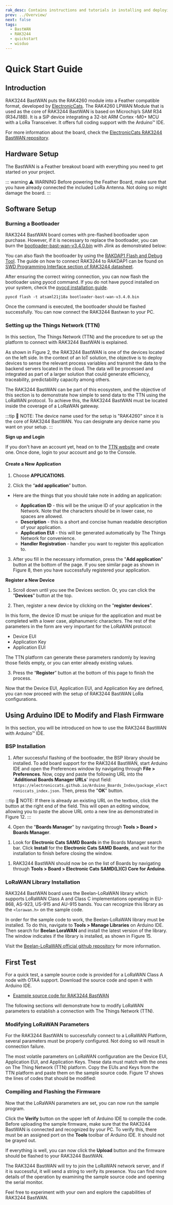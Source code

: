 ```yaml
---
rak_desc: Contains instructions and tutorials in installing and deploying your RAK3244. Instructions are written in a detailed and step-by-step manner for an easier experience in setting up your LoRaWAN Module. 
prev: ../Overview/
next: false
tags:
  - BastWAN
  - RAK3244
  - quickstart
  - wisduo
---
```


# Quick Start Guide

## Introduction

RAK3244 BastWAN puts the RAK4260 module into a Feather compatible format, developed by [ElectronicCats](http://www.electroniccats.com/). The RAK4260 LPWAN Module that is used as the core of RAK3244 BastWAN is based on Microchip’s SAM R34 (R34J18B). It is a SiP device integrating a 32-bit ARM Cortex -M0+ MCU with a LoRa Transceiver. It offers full coding support with the Arduino™ IDE.

For more information about the board, check the [ElectronicCats RAK3244 BastWAN repository](https://github.com/ElectronicCats/Bast-WAN).

## Hardware Setup

The BastWAN is a Feather breakout board with everything you need to get started on your project. 

::: warning ⚠️ WARNING
Before powering the Feather Board, make sure that you have already connected the included LoRa Antenna. Not doing so might damage the board.
:::

## Software Setup

<!-- The board is like below.

<rk-img
  src="/assets/images/wisduo/bastwan/quickstart/bastwan.png"
  width="40%"
  caption="BastWAN Board"
/> -->

### Burning a Bootloader

RAK3244 BastWAN board comes with pre-flashed bootloader upon purchase. However, if it is necessary to replace the bootloader, you can burn the [bootloader-bast-wan-v3.4.0.bin](https://github.com/RAKWireless/Evaluation_Boards/tree/master/RAK4260/Arduino) with Jlink as demonstrated below:

<rk-img
  src="/assets/images/wisduo/bastwan/quickstart/download.png"
  width="60%"
  caption="Burning the bootloader"
/>

You can also flash the bootloader by using the [RAKDAP1 Flash and Debug Tool](https://docs.rakwireless.com/Product-Categories/Accessories/RAKDAP1-Flash-and-Debug-Tool/Overview/). The guide on how to connect RAK3244 to RAKDAP1 can be found on [SWD Programming Interface section of RAK3244 datasheet](https://docs.rakwireless.com/Product-Categories/WisDuo/BastWAN/Datasheet/#interfaces).
  
After ensuring the correct wiring connection, you can now flash the bootloader using pyocd command. If you do not have pyocd installed on your system, check the [pyocd installation guide](https://docs.rakwireless.com/Product-Categories/Accessories/RAKDAP1-Flash-and-Debug-Tool/Quickstart/#pyocd-installation).


```
pyocd flash -t atsaml21j18a bootloader-bast-wan-v3.4.0.bin
```

Once the command is executed, the bootloader should be flashed successfully. You can now connect the RAK3244 Bastwan to your PC.

### Setting up the Things Network (TTN)

In this section, The Things Network (TTN) and the procedure to set up the platform to connect with RAK3244 BastWAN is explained.

<rk-img
  src="/assets/images/wisduo/bastwan/quickstart/3.ttn-context.png"
  width="65%"
  caption="RAK3244 BastWAN in the context of the TTN"
/>

As shown in Figure 2, the RAK3244 BastWAN is one of the devices located on the left side. In the context of an IoT solution, the objective is to deploy devices to sense the relevant process variables and transmit the data to the backend servers located in the cloud. The data will be processed and integrated as part of a larger solution that could generate efficiency, traceability, predictability capacity among others.

The RAK3244 BastWAN can be part of this ecosystem, and the objective of this section is to demonstrate how simple to send data to the TTN using the LoRaWAN protocol. To achieve this, the RAK3244 BastWAN must be located inside the coverage of a LoRaWAN gateway.  

:::tip 📝 NOTE:
The device name used for the setup is "RAK4260" since it is the core of RAK3244 BastWAN. You can designate any device name you want on your setup.
:::


<b>Sign up and Login</b>

If you don't have an account yet, head on to the [TTN website](https://www.thethingsnetwork.org/) and create one. Once done, login to your account and go to the Console. 

<rk-img
  src="/assets/images/wisduo/bastwan/quickstart/4.ttn-home.png"
  width="100%"
  caption="The Things Network Home Page"
/>

<rk-img
  src="/assets/images/wisduo/bastwan/quickstart/5.ttn_console.png"
  width="100%"
  caption="TTN Console Page"
/>

#### Create a New Application

1. Choose **APPLICATIONS**.

<rk-img
  src="/assets/images/wisduo/bastwan/quickstart/6.application_section.png"
  width="100%"
  caption="Application Section"
/>


2. Click the “**add application**” button.


<rk-img
  src="/assets/images/wisduo/bastwan/quickstart/7.adding_application.png"
  width="100%"
  caption="Adding an Application"
/>

* Here are the things that you should take note in adding an application:

    * **Application ID** - this will be the unique ID of your application in the Network. Note that the characters should be in lower case, no spaces are allowed.
    * **Description** - this is a short and concise human readable description of your application.
    * **Application EUI** - this will be generated automatically by The Things Network for convenience.
    * **Handler Registration** - handler you want to register this application to.
    
3. After you fill in the necessary information, press the "**Add application**" button at the bottom of the page. If you see similar page as shown in Figure 8, then you have successfully registered your application.

<rk-img
  src="/assets/images/wisduo/bastwan/quickstart/8.application_overview.png"
  width="100%"
  caption="Application Overview"
/>

<b>Register a New Device</b>

1. Scroll down until you see the Devices section. Or, you can click the "**Devices**" button at the top.

<rk-img
  src="/assets/images/wisduo/bastwan/quickstart/9.devices.png"
  width="100%"
  caption="Register a New Device"
/>

2. Then, register a new device by clicking on the "**register devices**".

<rk-img
  src="/assets/images/wisduo/bastwan/quickstart/10.adding_device.png"
  width="100%"
  caption="Add your Device"
/>

In this form, the device ID must be unique for the application and must be completed with a lower case, alphanumeric characters. The rest of the parameters in the form are very important for the LoRaWAN protocol:

* Device EUI
* Application Key
* Application EUI

The TTN platform can generate these parameters randomly by leaving those fields empty, or you can enter already existing values. 

3. Press the “**Register**” button at the bottom of this page to finish the process. 

<rk-img
  src="/assets/images/wisduo/bastwan/quickstart/11.device_overview.png"
  width="100%"
  caption="Device Overview"
/>  
  
Now that the Device EUI, Application EUI, and Application Key are defined, you can now proceed with the setup of RAK3244 BastWAN LoRa configurations.


## Using Arduino IDE to Modify and Flash Firmware

In this section, you will be introduced on how to use the RAK3244 BastWAN with Arduino™ IDE. 

### BSP Installation

1. After successful flashing of the bootloader, the BSP library should be installed. To add board support for the RAK3244 BastWAN, start Arduino IDE and open the Preferences window by navigating through **File > Preferences**. Now, copy and paste the following URL into the '**Additional Boards Manager URLs**' input field: `https://electroniccats.github.io/Arduino_Boards_Index/package_electroniccats_index.json`. Then, press the "**OK**" button.

<rk-img
  src="/assets/images/wisduo/bastwan/quickstart/additional-board-support.png"
  width="60%"
  caption="Arduino additional board support"
/>

:::tip 📝 NOTE:
If there is already an existing URL on the textbox, click the button at the right end of the field. This will open an editing window, allowing you to paste the above URL onto a new line as demonstrated in Figure 12.
:::

<rk-img
  src="/assets/images/wisduo/bastwan/quickstart/support-board-add-url.png"
  width="60%"
  caption="Alternative method for additional board support"
/>

4. Open the "**Boards Manager**" by navigating through **Tools > Board > Boards Manager**.

<rk-img
  src="/assets/images/wisduo/bastwan/quickstart/boards-manager.png"
  width="60%"
  caption="Arduino boards manager"
/>

1. Look for **Electronic Cats SAMD Boards** in the Boards Manager search bar. Click **Install** for the **Electronic Cats SAMD Boards**, and wait for the installation to finish before closing the window.

<rk-img
  src="/assets/images/wisduo/bastwan/quickstart/electronic-cats-samd-boards.png"
  width="60%"
  caption="Installing Electronic Cats SAMD Boards"
/>

1. RAK3244 BastWAN should now be on the list of Boards by navigating through **Tools > Board > Electronic Cats SAMD(L)(C) Core for Arduino**.

<rk-img
  src="/assets/images/wisduo/bastwan/quickstart/bastwan-in-boards.png"
  width="85%"
  caption="RAK3244 BastWAN available in Boards list"
/>


### LoRaWAN Library Installation

RAK3244 BastWAN board uses the Beelan-LoRaWAN library which supports LoRaWAN Class A and Class C implementations operating in EU-868, AS-923, US-915 and AU-915 bands. You can recognize this library as the `<lorawan.h>` on the sample code.   
  
In order for the sample code to work, the Beelan-LoRaWAN library must be installed. To do this, navigate to **Tools > Manage Libraries** on Arduino IDE. Then search for **Beelan LoraWAN** and install the latest version of the library. The window indicates if the library is installed, as shown in Figure 15.  
  
<rk-img
  src="/assets/images/wisduo/bastwan/quickstart/library-installed.png"
  width="70%"
  caption="Beelan LoRaWAN library installed"
/>

Visit the [Beelan-LoRaWAN official github repository](https://github.com/BeelanMX/Beelan-LoRaWAN) for more information.

## First Test

For a quick test, a sample source code is provided for a LoRaWAN Class A node with OTAA support. Download the source code and open it with Arduino IDE.

- [Example source code for RAK3244 BastWAN](https://github.com/RAKWireless/Evaluation_Boards/tree/master/RAK4260/Arduino/send-class-A-OTAA)  
  
The following sections will demonstrate how to modify LoRaWAN parameters to establish a connection with The Things Network (TTN).

### Modifying LoRaWAN Parameters

For the RAK3244 BastWAN to successfully connect to a LoRaWAN Platform, several parameters must be properly configured. Not doing so will result in connection failure.

The most volatile parameters on LoRaWAN configuration are the Device EUI, Application EUI, and Application Keys. These data must match with the ones on The Thing Network (TTN) platform. Copy the EUIs and Keys from the TTN platform and paste them on the sample source code. Figure 17 shows the lines of codes that should be modified:  
  

<rk-img
  src="/assets/images/wisduo/bastwan/quickstart/dev_app_eui.png"
  width="60%"
  caption="Device EUI, Application EUI, and Application Keys"
/>

### Compiling and Flashing the Firmware
  
Now that the LoRaWAN parameters are set, you can now run the sample program.
  
Click the **Verify** button on the upper left of Arduino IDE to compile the code. Before uploading the sample firmware, make sure that the RAK3244 BastWAN is connected and recognized by your PC. To verify this, there must be an assigned port on the **Tools** toolbar of Arduino IDE. It should not be grayed out.  

<rk-img
  src="/assets/images/wisduo/bastwan/quickstart/compilation.png"
  width="100%"
  caption="Compilation of sample source code"
/>
  
If everything is well, you can now click the **Upload** button and the firmware should be flashed to your RAK3244 BastWAN.

<rk-img
  src="/assets/images/wisduo/bastwan/quickstart/uploading.png"
  width="100%"
  caption="Uploading of sample source code"
/>

The RAK3244 BastWAN will try to join the LoRaWAN network server, and if it is successful, it will send a string to verify its presence. You can find more details of the operation by examining the sample source code and opening the serial monitor.   
  
Feel free to experiment with your own and explore the capabilities of RAK3244 BastWAN.



